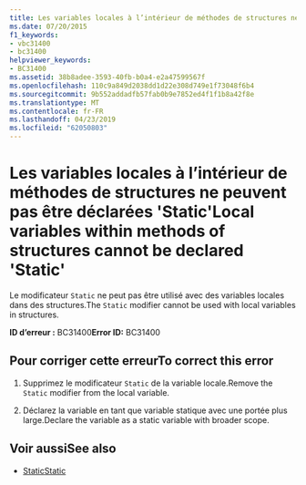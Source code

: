 ```yaml
---
title: Les variables locales à l’intérieur de méthodes de structures ne peuvent pas être déclarées 'Static'
ms.date: 07/20/2015
f1_keywords:
- vbc31400
- bc31400
helpviewer_keywords:
- BC31400
ms.assetid: 38b8adee-3593-40fb-b0a4-e2a47599567f
ms.openlocfilehash: 110c9a849d2038dd1d22e308d749e1f73048f6b4
ms.sourcegitcommit: 9b552addadfb57fab0b9e7852ed4f1f1b8a42f8e
ms.translationtype: MT
ms.contentlocale: fr-FR
ms.lasthandoff: 04/23/2019
ms.locfileid: "62050803"
---
```

# <a name="local-variables-within-methods-of-structures-cannot-be-declared-static"></a><span data-ttu-id="ee939-102">Les variables locales à l’intérieur de méthodes de structures ne peuvent pas être déclarées 'Static'</span><span class="sxs-lookup"><span data-stu-id="ee939-102">Local variables within methods of structures cannot be declared 'Static'</span></span>
<span data-ttu-id="ee939-103">Le modificateur `Static` ne peut pas être utilisé avec des variables locales dans des structures.</span><span class="sxs-lookup"><span data-stu-id="ee939-103">The `Static` modifier cannot be used with local variables in structures.</span></span>  
  
 <span data-ttu-id="ee939-104">**ID d’erreur :** BC31400</span><span class="sxs-lookup"><span data-stu-id="ee939-104">**Error ID:** BC31400</span></span>  
  
## <a name="to-correct-this-error"></a><span data-ttu-id="ee939-105">Pour corriger cette erreur</span><span class="sxs-lookup"><span data-stu-id="ee939-105">To correct this error</span></span>  
  
1. <span data-ttu-id="ee939-106">Supprimez le modificateur `Static` de la variable locale.</span><span class="sxs-lookup"><span data-stu-id="ee939-106">Remove the `Static` modifier from the local variable.</span></span>  
  
2. <span data-ttu-id="ee939-107">Déclarez la variable en tant que variable statique avec une portée plus large.</span><span class="sxs-lookup"><span data-stu-id="ee939-107">Declare the variable as a static variable with broader scope.</span></span>  
  
## <a name="see-also"></a><span data-ttu-id="ee939-108">Voir aussi</span><span class="sxs-lookup"><span data-stu-id="ee939-108">See also</span></span>

- [<span data-ttu-id="ee939-109">Static</span><span class="sxs-lookup"><span data-stu-id="ee939-109">Static</span></span>](../../visual-basic/language-reference/modifiers/static.md)
